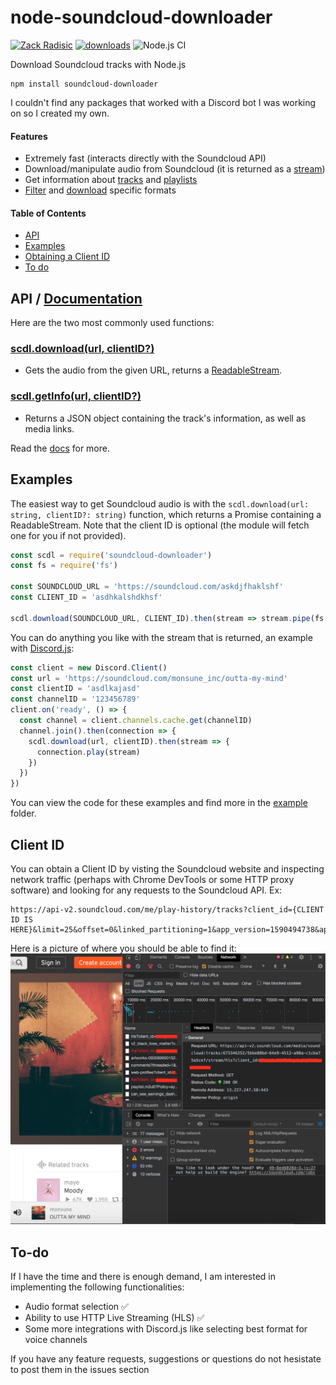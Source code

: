 # node-soundcloud-downloader


[![Zack Radisic](https://img.shields.io/badge/Author-Zack%20Radisic-green)](https://github.com/zackradisic)
[![downloads](https://img.shields.io/npm/dt/soundcloud-downloader)](https://www.npmjs.com/package/soundcloud-downloader)
![Node.js CI](https://github.com/zackradisic/node-soundcloud-downloader/workflows/Node.js%20CI/badge.svg)


Download Soundcloud tracks with Node.js
```
npm install soundcloud-downloader
```

I couldn't find any packages that worked with a Discord bot I was working on so I created my own.

#### Features
- Extremely fast (interacts directly with the Soundcloud API)
- Download/manipulate audio from Soundcloud (it is returned as a [stream](https://nodejs.org/api/stream.html))
- Get information about [tracks](https://zackradisic.github.io/node-soundcloud-downloader/classes/_index_.scdl.html#getinfo) and [playlists](https://zackradisic.github.io/node-soundcloud-downloader/classes/_index_.scdl.html#getsetinfo)
- [Filter](https://zackradisic.github.io/node-soundcloud-downloader/classes/_index_.scdl.html#filtermedia) and [download](https://zackradisic.github.io/node-soundcloud-downloader/classes/_index_.scdl.html#downloadformat) specific formats

#### Table of Contents
- [API](#api)
- [Examples](#examples)
- [Obtaining a Client ID](#client-id)
- [To do](#to-do)

## API / [Documentation](https://zackradisic.github.io/node-soundcloud-downloader/classes/_index_.scdl.html)
Here are the two most commonly used functions:
### [scdl.download(url, clientID?)](https://zackradisic.github.io/node-soundcloud-downloader/classes/_index_.scdl.html#download)
- Gets the audio from the given URL, returns a [ReadableStream](https://nodejs.org/api/stream.html#stream_class_stream_readable).

### [scdl.getInfo(url, clientID?)](https://zackradisic.github.io/node-soundcloud-downloader/classes/_index_.scdl.html#getinfo)
- Returns a JSON object containing the track's information, as well as media links.

Read the [docs](https://zackradisic.github.io/node-soundcloud-downloader/classes/_index_.scdl.html) for more.

## Examples
The easiest way to get Soundcloud audio is with the `scdl.download(url: string, clientID?: string)` function, which returns a Promise containing a ReadableStream. Note that the client ID is optional (the module will fetch one for you if not provided).
```javascript
const scdl = require('soundcloud-downloader')
const fs = require('fs')

const SOUNDCLOUD_URL = 'https://soundcloud.com/askdjfhaklshf'
const CLIENT_ID = 'asdhkalshdkhsf'

scdl.download(SOUNDCLOUD_URL, CLIENT_ID).then(stream => stream.pipe(fs.createWriteStream('audio.mp3')))
```

You can do anything you like with the stream that is returned, an example with [Discord.js](https://github.com/discordjs/discord.js/):
```javascript
const client = new Discord.Client()
const url = 'https://soundcloud.com/monsune_inc/outta-my-mind'
const clientID = 'asdlkajasd'
const channelID = '123456789'
client.on('ready', () => {
  const channel = client.channels.cache.get(channelID)
  channel.join().then(connection => {
    scdl.download(url, clientID).then(stream => {
      connection.play(stream)
    })
  })
})
```

You can view the code for these examples and find more in the [example](example) folder.


## Client ID
You can obtain a Client ID by visting the Soundcloud website and inspecting network traffic (perhaps with Chrome DevTools or some HTTP proxy software) and looking for any requests to the Soundcloud API. Ex:
```
https://api-v2.soundcloud.com/me/play-history/tracks?client_id={CLIENT ID IS HERE}&limit=25&offset=0&linked_partitioning=1&app_version=1590494738&app_locale=en
```

Here is a picture of where you should be able to find it:
![](img/clientid.png)

## To-do
If I have the time and there is enough demand, I am interested in implementing the following functionalities:
- Audio format selection ✅
- Ability to use HTTP Live Streaming (HLS) ✅
- Some more integrations with Discord.js like selecting best format for voice channels

If you have any feature requests, suggestions or questions do not hesistate to post them in the issues section
